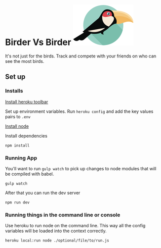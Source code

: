 # Birder Vs Birder ![Logo](https://github.com/ProjectBabbler/birder-vs-birder/blob/master/public/static/images/logo.png "Birder vs Birder")
It's not just for the birds.  Track and compete with your friends on who can see the most birds.

## Set up

### Installs
[Install heroku toolbar](https://toolbelt.heroku.com/)

Set up environment variables. Run `heroku config` and add the key values pairs to `.env`

[Install node](https://nodejs.org/en/download/)

Install dependencies

```
npm install
```

### Running App

You'll want to run `gulp watch` to pick up changes to node modules that will be compiled with babel.

```
gulp watch
```

After that you can run the dev server
```
npm run dev
```

### Running things in the command line or console
Use heroku to run node on the command line.  This way all the config variables will be loaded into the context correctly.
```
heroku local:run node ./optional/file/to/run.js
```
